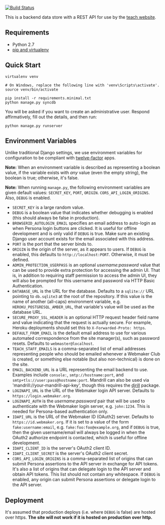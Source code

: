 [![Build Status](https://travis-ci.org/mozilla/teach-api.svg)](https://travis-ci.org/mozilla/teach-api)

This is a backend data store with a REST API for use by the
[teach website][teach].

## Requirements

* Python 2.7
* [pip and virtualenv](http://stackoverflow.com/q/4324558)

## Quick Start

```
virtualenv venv

# On Windows, replace the following line with 'venv\Scripts\activate'.
source venv/bin/activate

pip install -r requirements.minimal.txt
python manage.py syncdb
```

You will be asked if you want to create an administrative user.
Respond affirmatively, fill out the details, and then run:

```
python manage.py runserver
```

## Environment Variables

Unlike traditional Django settings, we use environment variables
for configuration to be compliant with [twelve-factor][] apps.

**Note:** When an environment variable is described as representing a
boolean value, if the variable exists with *any* value (even the empty
string), the boolean is true; otherwise, it's false.

**Note:** When running `manage.py`, the following environment
variables are given default values: `SECRET_KEY`, `PORT`, `ORIGIN`.
`CORS_API_LOGIN_ORIGINS`. Also, `DEBUG` is enabled.

* `SECRET_KEY` is a large random value.
* `DEBUG` is a boolean value that indicates whether debugging is enabled
  (this should always be false in production).
* `BROWSERID_AUTOLOGIN_EMAIL` specifies an email address to auto-login
  as when Persona login buttons are clicked. It is useful for offline
  development and is only valid if `DEBUG` is true. Make sure an
  existing Django user account exists for the email associated with
  this address.
* `PORT` is the port that the server binds to.
* `ORIGIN` is the origin of the server, as it appears
  to users. If `DEBUG` is enabled, this defaults to
  `http://localhost:PORT`. Otherwise, it must be defined.
* `ADMIN_PROTECTION_USERPASS` is an optional *username:password* value
  that can be used to provide extra protection for accessing the
  admin UI. That is, in addition to requiring staff permission to access the
  admin UI, they will also be prompted for this username and password via
  HTTP Basic Authentication.
* `DATABASE_URL` is the URL for the database. Defaults to a `sqlite://`
  URL pointing to `db.sqlite3` at the root of the repository. If this
  value is the name of another (all-caps) environment variable, e.g.
  `HEROKU_POSTGRESQL_AMBER_URL`, that variable's value will be used
  as the database URL.
* `SECURE_PROXY_SSL_HEADER` is an optional HTTP request header field name
  and value indicating that the request is actually secure. For example,
  Heroku deployments should set this to `X-Forwarded-Proto: https`.
* `DEFAULT_FROM_EMAIL` is the default email address to use for various
  automated correspondence from the site manager(s), such as password
  resets. Defaults to `webmaster@localhost`.
* `TEACH_STAFF_EMAILS` is a comma-separated list of email addresses
  representing people who should be emailed whenever a Webmaker Club
  is created, or something else notable (but also non-technical) is
  done on the site.
* `EMAIL_BACKEND_URL` is a URL representing the email backend to use.
  Examples include `console:`, `smtp://hostname:port`, and
  `smtp+tls://user:pass@hostname:port`. Mandrill can also be used
  via 'mandrill://your-mandrill-api-key', though this requires the
  [djrill][] package.
* `LOGINAPI_URL` is the URL of the Webmaker login API server.
  Defaults to `https://login.webmaker.org`.
* `LOGINAPI_AUTH` is the *username:password* pair that will be
  used to authenticate with the Webmaker login server, e.g.
  `john:1234`. This is needed for Persona-based authentication only.
* `IDAPI_URL` is the URL of the Webmaker ID (OAuth2) server. Defaults
  to `https://id.webmaker.org`. If it is set to a value of the
  form `fake:username:email`, e.g. `fake:foo:foo@example.org`, and if
  `DEBUG` is true, then the given username/email will always be
  logged in when the OAuth2 authorize endpoint is contacted, which
  is useful for offline development.
* `IDAPI_CLIENT_ID` is the server's OAuth2 client ID.
* `IDAPI_CLIENT_SECRET` is the server's OAuth2 client secret.
* `CORS_API_LOGIN_ORIGINS` is a comma-separated list of origins that
  can submit Persona assertions to the API server in exchange for API
  tokens. It's also a list of origins that can delegate login to
  the API server and obtain API tokens. This list should not
  contain any whitespace. If `DEBUG` is enabled, any origin can
  submit Persona assertions or delegate login to the API server.

## Deployment

It's assumed that production deploys (i.e. where `DEBUG` is false)
are hosted over https. **The site will not work if it is hosted on
production over http.**

<!-- Links -->

  [teach]: https://github.com/mozilla/teach.webmaker.org
  [twelve-factor]: http://12factor.net/
  [djrill]: https://github.com/brack3t/Djrill
